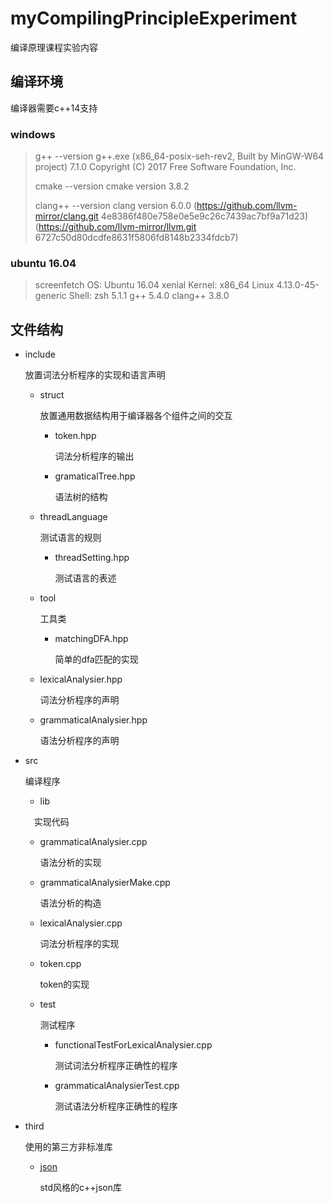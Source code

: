 # myCompilingPrincipleExperiment

编译原理课程实验内容

## 编译环境

编译器需要c++14支持

### windows

> g++ --version
> g++.exe (x86_64-posix-seh-rev2, Built by MinGW-W64 project) 7.1.0
> Copyright (C) 2017 Free Software Foundation, Inc.
>
> cmake --version
> cmake version 3.8.2
>
> clang++ --version
> clang version 6.0.0 (https://github.com/llvm-mirror/clang.git 4e8386f480e758e0e5e9c26c7439ac7bf9a71d23) (https://github.com/llvm-mirror/llvm.git 6727c50d80dcdfe8631f5806fd8148b2334fdcb7)

### ubuntu 16.04

> screenfetch
> OS: Ubuntu 16.04 xenial
> Kernel: x86_64 Linux 4.13.0-45-generic
> Shell: zsh 5.1.1
> g++ 5.4.0
> clang++ 3.8.0

## 文件结构

- include 

  放置词法分析程序的实现和语言声明

  - struct

    放置通用数据结构用于编译器各个组件之间的交互

    - token.hpp

      词法分析程序的输出

    - gramaticalTree.hpp
       
      语法树的结构

  - threadLanguage

    测试语言的规则

    - threadSetting.hpp

      测试语言的表述

  - tool
     
    工具类
    
    - matchingDFA.hpp

      简单的dfa匹配的实现

  - lexicalAnalysier.hpp

    词法分析程序的声明

  - grammaticalAnalysier.hpp

    语法分析程序的声明

- src

  编译程序
  
  - lib 

  　实现代码

    - grammaticalAnalysier.cpp

      语法分析的实现

    - grammaticalAnalysierMake.cpp

      语法分析的构造

    - lexicalAnalysier.cpp

      词法分析程序的实现

    - token.cpp

      token的实现

  - test

    测试程序

    - functionalTestForLexicalAnalysier.cpp

      测试词法分析程序正确性的程序

    - grammaticalAnalysierTest.cpp
      
      测试语法分析程序正确性的程序

- third

  使用的第三方非标准库

  - [json](https://github.com/nlohmann/json)

    std风格的c++json库